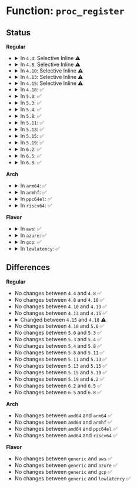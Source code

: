 # Function: <code>proc_register</code>

## Status
<b>Regular</b>
<ul>
<li>
<details>
<summary>In <code>4.4</code>: Selective Inline ⚠️</summary>

```c
int proc_register(struct proc_dir_entry *dir, struct proc_dir_entry *dp);
```

**Collision:** Unique Static

**Inline:** Selective

**Transformation:** False

**Instances:**

```
In fs/proc/generic.c (ffffffff8127f210)
Location: fs/proc/generic.c:336
Inline: True
Direct callers:
  - fs/proc/generic.c:proc_symlink
  - fs/proc/generic.c:proc_mkdir_data
  - fs/proc/generic.c:proc_create_data
  - fs/proc/generic.c:proc_create_mount_point
```
**Symbols:**

```
ffffffff8127f210-ffffffff8127f317: proc_register (STB_LOCAL)
```
</details>
</li>
<li>
<details>
<summary>In <code>4.8</code>: Selective Inline ⚠️</summary>

```c
int proc_register(struct proc_dir_entry *dir, struct proc_dir_entry *dp);
```

**Collision:** Unique Static

**Inline:** Selective

**Transformation:** False

**Instances:**

```
In fs/proc/generic.c (ffffffff812ac250)
Location: fs/proc/generic.c:340
Inline: True
Direct callers:
  - fs/proc/generic.c:proc_create_data
  - fs/proc/generic.c:proc_create_mount_point
  - fs/proc/generic.c:proc_mkdir_data
  - fs/proc/generic.c:proc_symlink
```
**Symbols:**

```
ffffffff812ac250-ffffffff812ac358: proc_register (STB_LOCAL)
```
</details>
</li>
<li>
<details>
<summary>In <code>4.10</code>: Selective Inline ⚠️</summary>

```c
int proc_register(struct proc_dir_entry *dir, struct proc_dir_entry *dp);
```

**Collision:** Unique Static

**Inline:** Selective

**Transformation:** False

**Instances:**

```
In fs/proc/generic.c (ffffffff812c1b40)
Location: fs/proc/generic.c:340
Inline: True
Direct callers:
  - fs/proc/generic.c:proc_create_data
  - fs/proc/generic.c:proc_create_mount_point
  - fs/proc/generic.c:proc_mkdir_data
  - fs/proc/generic.c:proc_symlink
```
**Symbols:**

```
ffffffff812c1b40-ffffffff812c1c48: proc_register (STB_LOCAL)
```
</details>
</li>
<li>
<details>
<summary>In <code>4.13</code>: Selective Inline ⚠️</summary>

```c
int proc_register(struct proc_dir_entry *dir, struct proc_dir_entry *dp);
```

**Collision:** Unique Static

**Inline:** Selective

**Transformation:** False

**Instances:**

```
In fs/proc/generic.c (ffffffff812ceb30)
Location: fs/proc/generic.c:323
Inline: True
Direct callers:
  - fs/proc/generic.c:proc_create_data
  - fs/proc/generic.c:proc_create_mount_point
  - fs/proc/generic.c:proc_mkdir_data
  - fs/proc/generic.c:proc_symlink
```
**Symbols:**

```
ffffffff812ceb30-ffffffff812cec48: proc_register (STB_LOCAL)
```
</details>
</li>
<li>
<details>
<summary>In <code>4.15</code>: Selective Inline ⚠️</summary>

```c
int proc_register(struct proc_dir_entry *dir, struct proc_dir_entry *dp);
```

**Collision:** Unique Static

**Inline:** Selective

**Transformation:** False

**Instances:**

```
In fs/proc/generic.c (ffffffff812f3310)
Location: fs/proc/generic.c:325
Inline: True
Direct callers:
  - fs/proc/generic.c:proc_create_data
  - fs/proc/generic.c:proc_create_mount_point
  - fs/proc/generic.c:proc_mkdir_data
  - fs/proc/generic.c:proc_symlink
```
**Symbols:**

```
ffffffff812f3310-ffffffff812f3447: proc_register (STB_LOCAL)
```
</details>
</li>
<li>
<details>
<summary>In <code>4.18</code>: ✅</summary>

```c
struct proc_dir_entry *proc_register(struct proc_dir_entry *dir, struct proc_dir_entry *dp);
```

**Collision:** Unique Global

**Inline:** No

**Transformation:** False

**Instances:**

```
In fs/proc/generic.c (ffffffff81320610)
Location: fs/proc/generic.c:350
Inline: False
Direct callers:
  - fs/proc/generic.c:proc_create_single_data
  - fs/proc/generic.c:proc_create_seq_private
  - fs/proc/generic.c:proc_create_mount_point
  - fs/proc/generic.c:proc_mkdir_data
  - fs/proc/generic.c:proc_symlink
  - fs/proc/proc_net.c:proc_create_net_single_write
  - fs/proc/proc_net.c:proc_create_net_single
  - fs/proc/proc_net.c:proc_create_net_data_write
  - fs/proc/proc_net.c:proc_create_net_data
```
**Symbols:**

```
ffffffff81320610-ffffffff81320740: proc_register (STB_GLOBAL)
```
</details>
</li>
<li>
<details>
<summary>In <code>5.0</code>: ✅</summary>

```c
struct proc_dir_entry *proc_register(struct proc_dir_entry *dir, struct proc_dir_entry *dp);
```

**Collision:** Unique Global

**Inline:** No

**Transformation:** False

**Instances:**

```
In fs/proc/generic.c (ffffffff81337700)
Location: fs/proc/generic.c:350
Inline: False
Direct callers:
  - fs/proc/generic.c:proc_create_single_data
  - fs/proc/generic.c:proc_create_seq_private
  - fs/proc/generic.c:proc_create_mount_point
  - fs/proc/generic.c:proc_mkdir_data
  - fs/proc/generic.c:proc_symlink
  - fs/proc/proc_net.c:proc_create_net_single_write
  - fs/proc/proc_net.c:proc_create_net_single
  - fs/proc/proc_net.c:proc_create_net_data_write
  - fs/proc/proc_net.c:proc_create_net_data
```
**Symbols:**

```
ffffffff81337700-ffffffff81337836: proc_register (STB_GLOBAL)
```
</details>
</li>
<li>
<details>
<summary>In <code>5.3</code>: ✅</summary>

```c
struct proc_dir_entry *proc_register(struct proc_dir_entry *dir, struct proc_dir_entry *dp);
```

**Collision:** Unique Global

**Inline:** No

**Transformation:** False

**Instances:**

```
In fs/proc/generic.c (ffffffff8135f840)
Location: fs/proc/generic.c:351
Inline: False
Direct callers:
  - fs/proc/generic.c:proc_create_single_data
  - fs/proc/generic.c:proc_create_seq_private
  - fs/proc/generic.c:proc_create_mount_point
  - fs/proc/generic.c:proc_mkdir_data
  - fs/proc/generic.c:proc_symlink
  - fs/proc/proc_net.c:proc_create_net_single_write
  - fs/proc/proc_net.c:proc_create_net_single
  - fs/proc/proc_net.c:proc_create_net_data_write
  - fs/proc/proc_net.c:proc_create_net_data
```
**Symbols:**

```
ffffffff8135f840-ffffffff8135f9b6: proc_register (STB_GLOBAL)
```
</details>
</li>
<li>
<details>
<summary>In <code>5.4</code>: ✅</summary>

```c
struct proc_dir_entry *proc_register(struct proc_dir_entry *dir, struct proc_dir_entry *dp);
```

**Collision:** Unique Global

**Inline:** No

**Transformation:** False

**Instances:**

```
In fs/proc/generic.c (ffffffff81377aa0)
Location: fs/proc/generic.c:351
Inline: False
Direct callers:
  - fs/proc/generic.c:proc_create_single_data
  - fs/proc/generic.c:proc_create_seq_private
  - fs/proc/generic.c:proc_create_mount_point
  - fs/proc/generic.c:proc_mkdir_data
  - fs/proc/generic.c:proc_symlink
  - fs/proc/proc_net.c:proc_create_net_single_write
  - fs/proc/proc_net.c:proc_create_net_single
  - fs/proc/proc_net.c:proc_create_net_data_write
  - fs/proc/proc_net.c:proc_create_net_data
```
**Symbols:**

```
ffffffff81377aa0-ffffffff81377c16: proc_register (STB_GLOBAL)
```
</details>
</li>
<li>
<details>
<summary>In <code>5.8</code>: ✅</summary>

```c
struct proc_dir_entry *proc_register(struct proc_dir_entry *dir, struct proc_dir_entry *dp);
```

**Collision:** Unique Global

**Inline:** No

**Transformation:** False

**Instances:**

```
In fs/proc/generic.c (ffffffff813c0950)
Location: fs/proc/generic.c:362
Inline: False
Direct callers:
  - fs/proc/generic.c:proc_create_single_data
  - fs/proc/generic.c:proc_create_seq_private
  - fs/proc/generic.c:proc_create
  - fs/proc/generic.c:proc_create_mount_point
  - fs/proc/generic.c:proc_mkdir
  - fs/proc/generic.c:proc_mkdir_mode
  - fs/proc/generic.c:proc_symlink
  - fs/proc/proc_net.c:proc_create_net_single_write
  - fs/proc/proc_net.c:proc_create_net_single
  - fs/proc/proc_net.c:proc_create_net_data_write
  - fs/proc/proc_net.c:proc_create_net_data
```
**Symbols:**

```
ffffffff813c0950-ffffffff813c0a45: proc_register (STB_GLOBAL)
```
</details>
</li>
<li>
<details>
<summary>In <code>5.11</code>: ✅</summary>

```c
struct proc_dir_entry *proc_register(struct proc_dir_entry *dir, struct proc_dir_entry *dp);
```

**Collision:** Unique Global

**Inline:** No

**Transformation:** False

**Instances:**

```
In fs/proc/generic.c (ffffffff813d27a0)
Location: fs/proc/generic.c:372
Inline: False
Direct callers:
  - fs/proc/generic.c:proc_create_single_data
  - fs/proc/generic.c:proc_create_seq_private
  - fs/proc/generic.c:proc_create
  - fs/proc/generic.c:proc_create_mount_point
  - fs/proc/generic.c:proc_mkdir
  - fs/proc/generic.c:proc_mkdir_mode
  - fs/proc/generic.c:proc_symlink
  - fs/proc/proc_net.c:proc_create_net_single_write
  - fs/proc/proc_net.c:proc_create_net_single
  - fs/proc/proc_net.c:proc_create_net_data_write
  - fs/proc/proc_net.c:proc_create_net_data
```
**Symbols:**

```
ffffffff813d27a0-ffffffff813d2895: proc_register (STB_GLOBAL)
```
</details>
</li>
<li>
<details>
<summary>In <code>5.13</code>: ✅</summary>

```c
struct proc_dir_entry *proc_register(struct proc_dir_entry *dir, struct proc_dir_entry *dp);
```

**Collision:** Unique Global

**Inline:** No

**Transformation:** False

**Instances:**

```
In fs/proc/generic.c (ffffffff813d95a0)
Location: fs/proc/generic.c:367
Inline: False
Direct callers:
  - fs/proc/generic.c:proc_create_single_data
  - fs/proc/generic.c:proc_create_seq_private
  - fs/proc/generic.c:proc_create
  - fs/proc/generic.c:proc_create_mount_point
  - fs/proc/generic.c:proc_mkdir
  - fs/proc/generic.c:proc_mkdir_mode
  - fs/proc/generic.c:proc_symlink
  - fs/proc/proc_net.c:proc_create_net_single_write
  - fs/proc/proc_net.c:proc_create_net_single
  - fs/proc/proc_net.c:proc_create_net_data_write
  - fs/proc/proc_net.c:proc_create_net_data
```
**Symbols:**

```
ffffffff813d95a0-ffffffff813d9763: proc_register (STB_GLOBAL)
```
</details>
</li>
<li>
<details>
<summary>In <code>5.15</code>: ✅</summary>

```c
struct proc_dir_entry *proc_register(struct proc_dir_entry *dir, struct proc_dir_entry *dp);
```

**Collision:** Unique Global

**Inline:** No

**Transformation:** False

**Instances:**

```
In fs/proc/generic.c (ffffffff8142acd0)
Location: fs/proc/generic.c:367
Inline: False
Direct callers:
  - fs/proc/generic.c:proc_create_single_data
  - fs/proc/generic.c:proc_create_seq_private
  - fs/proc/generic.c:proc_create
  - fs/proc/generic.c:proc_create_mount_point
  - fs/proc/generic.c:proc_mkdir
  - fs/proc/generic.c:proc_mkdir_mode
  - fs/proc/generic.c:proc_symlink
  - fs/proc/proc_net.c:proc_create_net_single_write
  - fs/proc/proc_net.c:proc_create_net_single
  - fs/proc/proc_net.c:proc_create_net_data_write
  - fs/proc/proc_net.c:proc_create_net_data
```
**Symbols:**

```
ffffffff8142acd0-ffffffff8142ae93: proc_register (STB_GLOBAL)
```
</details>
</li>
<li>
<details>
<summary>In <code>5.19</code>: ✅</summary>

```c
struct proc_dir_entry *proc_register(struct proc_dir_entry *dir, struct proc_dir_entry *dp);
```

**Collision:** Unique Global

**Inline:** No

**Transformation:** False

**Instances:**

```
In fs/proc/generic.c (ffffffff814a4320)
Location: fs/proc/generic.c:367
Inline: False
Direct callers:
  - fs/proc/generic.c:proc_create_single_data
  - fs/proc/generic.c:proc_create_seq_private
  - fs/proc/generic.c:proc_create
  - fs/proc/generic.c:proc_create_mount_point
  - fs/proc/generic.c:proc_mkdir
  - fs/proc/generic.c:proc_mkdir_mode
  - fs/proc/generic.c:proc_symlink
  - fs/proc/proc_net.c:proc_create_net_single_write
  - fs/proc/proc_net.c:proc_create_net_single
  - fs/proc/proc_net.c:proc_create_net_data_write
  - fs/proc/proc_net.c:proc_create_net_data
```
**Symbols:**

```
ffffffff814a4320-ffffffff814a44f0: proc_register (STB_GLOBAL)
```
</details>
</li>
<li>
<details>
<summary>In <code>6.2</code>: ✅</summary>

```c
struct proc_dir_entry *proc_register(struct proc_dir_entry *dir, struct proc_dir_entry *dp);
```

**Collision:** Unique Global

**Inline:** No

**Transformation:** False

**Instances:**

```
In fs/proc/generic.c (ffffffff81539780)
Location: fs/proc/generic.c:367
Inline: False
Direct callers:
  - fs/proc/generic.c:proc_create_single_data
  - fs/proc/generic.c:proc_create_seq_private
  - fs/proc/generic.c:proc_create
  - fs/proc/generic.c:proc_create_mount_point
  - fs/proc/generic.c:proc_mkdir
  - fs/proc/generic.c:proc_mkdir_mode
  - fs/proc/generic.c:proc_symlink
  - fs/proc/proc_net.c:proc_create_net_single_write
  - fs/proc/proc_net.c:proc_create_net_single
  - fs/proc/proc_net.c:proc_create_net_data_write
  - fs/proc/proc_net.c:proc_create_net_data
```
**Symbols:**

```
ffffffff81539780-ffffffff81539950: proc_register (STB_GLOBAL)
```
</details>
</li>
<li>
<details>
<summary>In <code>6.5</code>: ✅</summary>

```c
struct proc_dir_entry *proc_register(struct proc_dir_entry *dir, struct proc_dir_entry *dp);
```

**Collision:** Unique Global

**Inline:** No

**Transformation:** False

**Instances:**

```
In fs/proc/generic.c (ffffffff81571a00)
Location: fs/proc/generic.c:366
Inline: False
Direct callers:
  - fs/proc/generic.c:proc_create_single_data
  - fs/proc/generic.c:proc_create_seq_private
  - fs/proc/generic.c:proc_create
  - fs/proc/generic.c:proc_create_mount_point
  - fs/proc/generic.c:proc_mkdir
  - fs/proc/generic.c:proc_mkdir_mode
  - fs/proc/generic.c:proc_symlink
  - fs/proc/proc_net.c:proc_create_net_single_write
  - fs/proc/proc_net.c:proc_create_net_single
  - fs/proc/proc_net.c:proc_create_net_data_write
  - fs/proc/proc_net.c:proc_create_net_data
```
**Symbols:**

```
ffffffff81571a00-ffffffff81571bb1: proc_register (STB_GLOBAL)
```
</details>
</li>
<li>
<details>
<summary>In <code>6.8</code>: ✅</summary>

```c
struct proc_dir_entry *proc_register(struct proc_dir_entry *dir, struct proc_dir_entry *dp);
```

**Collision:** Unique Global

**Inline:** No

**Transformation:** False

**Instances:**

```
In fs/proc/generic.c (ffffffff815aa3b0)
Location: fs/proc/generic.c:366
Inline: False
Direct callers:
  - fs/proc/generic.c:proc_create_single_data
  - fs/proc/generic.c:proc_create_seq_private
  - fs/proc/generic.c:proc_create
  - fs/proc/generic.c:proc_create_mount_point
  - fs/proc/generic.c:proc_mkdir
  - fs/proc/generic.c:proc_mkdir_mode
  - fs/proc/generic.c:proc_symlink
  - fs/proc/proc_net.c:proc_create_net_single_write
  - fs/proc/proc_net.c:proc_create_net_single
  - fs/proc/proc_net.c:proc_create_net_data_write
  - fs/proc/proc_net.c:proc_create_net_data
```
**Symbols:**

```
ffffffff815aa3b0-ffffffff815aa561: proc_register (STB_GLOBAL)
```
</details>
</li>
</ul>
<b>Arch</b>
<ul>
<li>
<details>
<summary>In <code>arm64</code>: ✅</summary>

```c
struct proc_dir_entry *proc_register(struct proc_dir_entry *dir, struct proc_dir_entry *dp);
```

**Collision:** Unique Global

**Inline:** No

**Transformation:** False

**Instances:**

```
In fs/proc/generic.c (ffff800010443860)
Location: fs/proc/generic.c:351
Inline: False
Direct callers:
  - fs/proc/generic.c:proc_create_single_data
  - fs/proc/generic.c:proc_create_seq_private
  - fs/proc/generic.c:proc_create_mount_point
  - fs/proc/generic.c:proc_mkdir_data
  - fs/proc/generic.c:proc_symlink
  - fs/proc/proc_net.c:proc_create_net_single_write
  - fs/proc/proc_net.c:proc_create_net_single
  - fs/proc/proc_net.c:proc_create_net_data_write
  - fs/proc/proc_net.c:proc_create_net_data
```
**Symbols:**

```
ffff800010443860-ffff800010443a10: proc_register (STB_GLOBAL)
```
</details>
</li>
<li>
<details>
<summary>In <code>armhf</code>: ✅</summary>

```c
struct proc_dir_entry *proc_register(struct proc_dir_entry *dir, struct proc_dir_entry *dp);
```

**Collision:** Unique Global

**Inline:** No

**Transformation:** False

**Instances:**

```
In fs/proc/generic.c (c0608adc)
Location: fs/proc/generic.c:351
Inline: False
Direct callers:
  - fs/proc/generic.c:proc_create_single_data
  - fs/proc/generic.c:proc_create_seq_private
  - fs/proc/generic.c:proc_create_mount_point
  - fs/proc/generic.c:proc_mkdir_data
  - fs/proc/generic.c:proc_symlink
  - fs/proc/proc_net.c:proc_create_net_single_write
  - fs/proc/proc_net.c:proc_create_net_single
  - fs/proc/proc_net.c:proc_create_net_data_write
  - fs/proc/proc_net.c:proc_create_net_data
```
**Symbols:**

```
c0608adc-c0608c54: proc_register (STB_GLOBAL)
```
</details>
</li>
<li>
<details>
<summary>In <code>ppc64el</code>: ✅</summary>

```c
struct proc_dir_entry *proc_register(struct proc_dir_entry *dir, struct proc_dir_entry *dp);
```

**Collision:** Unique Global

**Inline:** No

**Transformation:** False

**Instances:**

```
In fs/proc/generic.c (c000000000558f10)
Location: fs/proc/generic.c:351
Inline: False
Direct callers:
  - fs/proc/generic.c:proc_create_single_data
  - fs/proc/generic.c:proc_create_seq_private
  - fs/proc/generic.c:proc_create_data
  - fs/proc/generic.c:proc_create_mount_point
  - fs/proc/generic.c:proc_mkdir_data
  - fs/proc/generic.c:proc_symlink
  - fs/proc/proc_net.c:proc_create_net_single_write
  - fs/proc/proc_net.c:proc_create_net_single
  - fs/proc/proc_net.c:proc_create_net_data_write
  - fs/proc/proc_net.c:proc_create_net_data
```
**Symbols:**

```
c000000000558f10-c000000000559108: proc_register (STB_GLOBAL)
```
</details>
</li>
<li>
<details>
<summary>In <code>riscv64</code>: ✅</summary>

```c
struct proc_dir_entry *proc_register(struct proc_dir_entry *dir, struct proc_dir_entry *dp);
```

**Collision:** Unique Global

**Inline:** No

**Transformation:** False

**Instances:**

```
In fs/proc/generic.c (ffffffe0002da3e2)
Location: fs/proc/generic.c:351
Inline: False
Direct callers:
  - fs/proc/generic.c:proc_create_single_data
  - fs/proc/generic.c:proc_create_seq_private
  - fs/proc/generic.c:proc_create_mount_point
  - fs/proc/generic.c:proc_mkdir_data
  - fs/proc/generic.c:proc_symlink
  - fs/proc/proc_net.c:proc_create_net_single_write
  - fs/proc/proc_net.c:proc_create_net_single
  - fs/proc/proc_net.c:proc_create_net_data_write
  - fs/proc/proc_net.c:proc_create_net_data
```
**Symbols:**

```
ffffffe0002da3e2-ffffffe0002da526: proc_register (STB_GLOBAL)
```
</details>
</li>
</ul>
<b>Flavor</b>
<ul>
<li>
<details>
<summary>In <code>aws</code>: ✅</summary>

```c
struct proc_dir_entry *proc_register(struct proc_dir_entry *dir, struct proc_dir_entry *dp);
```

**Collision:** Unique Global

**Inline:** No

**Transformation:** False

**Instances:**

```
In fs/proc/generic.c (ffffffff81370080)
Location: fs/proc/generic.c:351
Inline: False
Direct callers:
  - fs/proc/generic.c:proc_create_single_data
  - fs/proc/generic.c:proc_create_seq_private
  - fs/proc/generic.c:proc_create_mount_point
  - fs/proc/generic.c:proc_mkdir_data
  - fs/proc/generic.c:proc_symlink
  - fs/proc/proc_net.c:proc_create_net_single_write
  - fs/proc/proc_net.c:proc_create_net_single
  - fs/proc/proc_net.c:proc_create_net_data_write
  - fs/proc/proc_net.c:proc_create_net_data
```
**Symbols:**

```
ffffffff81370080-ffffffff813701f6: proc_register (STB_GLOBAL)
```
</details>
</li>
<li>
<details>
<summary>In <code>azure</code>: ✅</summary>

```c
struct proc_dir_entry *proc_register(struct proc_dir_entry *dir, struct proc_dir_entry *dp);
```

**Collision:** Unique Global

**Inline:** No

**Transformation:** False

**Instances:**

```
In fs/proc/generic.c (ffffffff81360b10)
Location: fs/proc/generic.c:351
Inline: False
Direct callers:
  - fs/proc/generic.c:proc_create_single_data
  - fs/proc/generic.c:proc_create_seq_private
  - fs/proc/generic.c:proc_create_mount_point
  - fs/proc/generic.c:proc_mkdir_data
  - fs/proc/generic.c:proc_symlink
  - fs/proc/proc_net.c:proc_create_net_single_write
  - fs/proc/proc_net.c:proc_create_net_single
  - fs/proc/proc_net.c:proc_create_net_data_write
  - fs/proc/proc_net.c:proc_create_net_data
```
**Symbols:**

```
ffffffff81360b10-ffffffff81360c86: proc_register (STB_GLOBAL)
```
</details>
</li>
<li>
<details>
<summary>In <code>gcp</code>: ✅</summary>

```c
struct proc_dir_entry *proc_register(struct proc_dir_entry *dir, struct proc_dir_entry *dp);
```

**Collision:** Unique Global

**Inline:** No

**Transformation:** False

**Instances:**

```
In fs/proc/generic.c (ffffffff8136db50)
Location: fs/proc/generic.c:351
Inline: False
Direct callers:
  - fs/proc/generic.c:proc_create_single_data
  - fs/proc/generic.c:proc_create_seq_private
  - fs/proc/generic.c:proc_create_mount_point
  - fs/proc/generic.c:proc_mkdir_data
  - fs/proc/generic.c:proc_symlink
  - fs/proc/proc_net.c:proc_create_net_single_write
  - fs/proc/proc_net.c:proc_create_net_single
  - fs/proc/proc_net.c:proc_create_net_data_write
  - fs/proc/proc_net.c:proc_create_net_data
```
**Symbols:**

```
ffffffff8136db50-ffffffff8136dcc6: proc_register (STB_GLOBAL)
```
</details>
</li>
<li>
<details>
<summary>In <code>lowlatency</code>: ✅</summary>

```c
struct proc_dir_entry *proc_register(struct proc_dir_entry *dir, struct proc_dir_entry *dp);
```

**Collision:** Unique Global

**Inline:** No

**Transformation:** False

**Instances:**

```
In fs/proc/generic.c (ffffffff81381480)
Location: fs/proc/generic.c:351
Inline: False
Direct callers:
  - fs/proc/generic.c:proc_create_single_data
  - fs/proc/generic.c:proc_create_seq_private
  - fs/proc/generic.c:proc_create_mount_point
  - fs/proc/generic.c:proc_mkdir_data
  - fs/proc/generic.c:proc_symlink
  - fs/proc/proc_net.c:proc_create_net_single_write
  - fs/proc/proc_net.c:proc_create_net_single
  - fs/proc/proc_net.c:proc_create_net_data_write
  - fs/proc/proc_net.c:proc_create_net_data
```
**Symbols:**

```
ffffffff81381480-ffffffff81381600: proc_register (STB_GLOBAL)
```
</details>
</li>
</ul>

## Differences
<b>Regular</b>
<ul>
<li>
No changes between <code>4.4</code> and <code>4.8</code> ✅
</li>
<li>
No changes between <code>4.8</code> and <code>4.10</code> ✅
</li>
<li>
No changes between <code>4.10</code> and <code>4.13</code> ✅
</li>
<li>
No changes between <code>4.13</code> and <code>4.15</code> ✅
</li>
<li>
<details>
<summary>Changed between <code>4.15</code> and <code>4.18</code> ⚠️</summary>
<ul>
<li>
<b>Return type changed. </b>
<code>int</code> ➡️ <code>struct proc_dir_entry *</code>
</li>
</ul>
</details>
</li>
<li>
No changes between <code>4.18</code> and <code>5.0</code> ✅
</li>
<li>
No changes between <code>5.0</code> and <code>5.3</code> ✅
</li>
<li>
No changes between <code>5.3</code> and <code>5.4</code> ✅
</li>
<li>
No changes between <code>5.4</code> and <code>5.8</code> ✅
</li>
<li>
No changes between <code>5.8</code> and <code>5.11</code> ✅
</li>
<li>
No changes between <code>5.11</code> and <code>5.13</code> ✅
</li>
<li>
No changes between <code>5.13</code> and <code>5.15</code> ✅
</li>
<li>
No changes between <code>5.15</code> and <code>5.19</code> ✅
</li>
<li>
No changes between <code>5.19</code> and <code>6.2</code> ✅
</li>
<li>
No changes between <code>6.2</code> and <code>6.5</code> ✅
</li>
<li>
No changes between <code>6.5</code> and <code>6.8</code> ✅
</li>
</ul>
<b>Arch</b>
<ul>
<li>
No changes between <code>amd64</code> and <code>arm64</code> ✅
</li>
<li>
No changes between <code>amd64</code> and <code>armhf</code> ✅
</li>
<li>
No changes between <code>amd64</code> and <code>ppc64el</code> ✅
</li>
<li>
No changes between <code>amd64</code> and <code>riscv64</code> ✅
</li>
</ul>
<b>Flavor</b>
<ul>
<li>
No changes between <code>generic</code> and <code>aws</code> ✅
</li>
<li>
No changes between <code>generic</code> and <code>azure</code> ✅
</li>
<li>
No changes between <code>generic</code> and <code>gcp</code> ✅
</li>
<li>
No changes between <code>generic</code> and <code>lowlatency</code> ✅
</li>
</ul>
